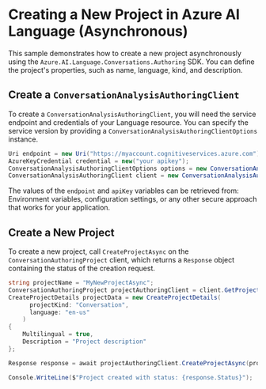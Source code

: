 # Creating a New Project in Azure AI Language (Asynchronous)

This sample demonstrates how to create a new project asynchronously using the `Azure.AI.Language.Conversations.Authoring` SDK. You can define the project's properties, such as name, language, kind, and description.

## Create a `ConversationAnalysisAuthoringClient`

To create a `ConversationAnalysisAuthoringClient`, you will need the service endpoint and credentials of your Language resource. You can specify the service version by providing a `ConversationAnalysisAuthoringClientOptions` instance.

```C# Snippet:CreateAuthoringClientForSpecificApiVersion
Uri endpoint = new Uri("https://myaccount.cognitiveservices.azure.com");
AzureKeyCredential credential = new("your apikey");
ConversationAnalysisAuthoringClientOptions options = new ConversationAnalysisAuthoringClientOptions(ConversationAnalysisAuthoringClientOptions.ServiceVersion.V2024_11_15_Preview);
ConversationAnalysisAuthoringClient client = new ConversationAnalysisAuthoringClient(endpoint, credential, options);
```

The values of the `endpoint` and `apiKey` variables can be retrieved from: Environment variables, configuration settings, or any other secure approach that works for your application.

## Create a New Project

To create a new project, call `CreateProjectAsync` on the `ConversationAuthoringProject` client, which returns a `Response` object containing the status of the creation request.

```C# Snippet:Sample1_ConversationsAuthoring_CreateProjectAsync
string projectName = "MyNewProjectAsync";
ConversationAuthoringProject projectAuthoringClient = client.GetProject(projectName);
CreateProjectDetails projectData = new CreateProjectDetails(
      projectKind: "Conversation",
      language: "en-us"
    )
{
    Multilingual = true,
    Description = "Project description"
};

Response response = await projectAuthoringClient.CreateProjectAsync(projectData);

Console.WriteLine($"Project created with status: {response.Status}");
```
